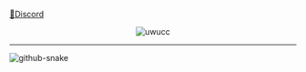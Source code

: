 <a href="https://discord.com/users/731344648563589212">🔗Discord</a>

<div align="center"><a><img weight = "auto", height = "auto", alt="uwucc" src="https://github.com/user-attachments/assets/5529a2c7-458f-4033-929e-bdc35ade488c"></a></div>

---

<picture>
  <source media="(prefers-color-scheme: dark)" srcset="https://raw.githubusercontent.com/tobiasmeyhoefer/tobiasmeyhoefer/output/github-snake-dark.svg" />
  <source media="(prefers-color-scheme: light)" srcset="https://raw.githubusercontent.com/tobiasmeyhoefer/tobiasmeyhoefer/output/github-snake.svg" />
  <img alt="github-snake" src="https://raw.githubusercontent.com/tobiasmeyhoefer/tobiasmeyhoefer/output/github-snake.svg" />
</picture>
